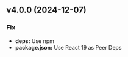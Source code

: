
<a name="v4.0.0"></a>
## v4.0.0 (2024-12-07)

### Fix

* **deps:** Use npm
* **package.json:** Use React 19 as Peer Deps

